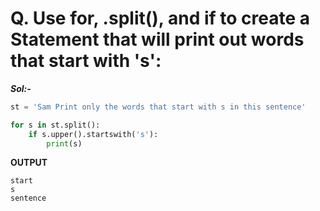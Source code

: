 # Q. Use for, .split(), and if to create a Statement that will print out words that start with 's':

***Sol:-***

```python
st = 'Sam Print only the words that start with s in this sentence'

for s in st.split():
    if s.upper().startswith('s'):
        print(s)
```

**OUTPUT**

```
start
s
sentence
```
